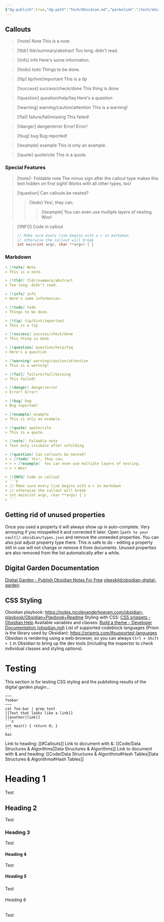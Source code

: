 ```yaml
---
{"dg-publish":true,"dg-path":"Tech/Obsidian.md","permalink":"/tech/obsidian/","tags":["knowledge-base"],"created":"2025-04-26T13:30:21.505+02:00","updated":"2025-05-28T23:08:51.808+02:00"}
---
```


## Callouts
> [!note] Note
> This is a note.

> [!tldr] tldr/summary/abstract
> Too long; didn't read.

> [!info] info
> Here's some information.

> [!todo] todo
> Things to be done.

> [!tip] tip/hint/important
> This is a tip

> [!success] success/check/done
> This thing is done

> [!question] question/help/faq
> Here's a question

> [!warning] warning/caution/attention
> This is a warning!

> [!fail] failure/fail/missing
> This failed!

> [!danger] danger/error
> Error! Error!

> [!bug] bug
> Bug reported!

> [!example] example
> This is only an example.

> [!quote] quote/cite
> This is a quote.
### Special Features
> [!note]- Foldable note
> The minus sign after the callout type makes this text hidden on first sight! Works with all other types, too!

> [!question] Can callouts be nested?
> > [!todo] Yes!, they can.
> > > [!example]  You can even use multiple layers of nesting.
> > > Woo!

> [!INFO] Code in callout
> ```C
> // Make sure every line begins with a > in markdown
> // otherwise the callout will break
> int main(int argc, char **argv) { }
> ```

### Markdown
````Markdown
> [!note] Note
> This is a note.

> [!tldr] tldr/summary/abstract
> Too long; didn't read.

> [!info] info
> Here's some information.

> [!todo] todo
> Things to be done.

> [!tip] tip/hint/important
> This is a tip

> [!success] success/check/done
> This thing is done

> [!question] question/help/faq
> Here's a question

> [!warning] warning/caution/attention
> This is a warning!

> [!fail] failure/fail/missing
> This failed!

> [!danger] danger/error
> Error! Error!

> [!bug] bug
> Bug reported!

> [!example] example
> This is only an example.

> [!quote] quote/cite
> This is a quote.

> [!note]- Foldable note
> Text only visibale after unfolding

> [!question] Can callouts be nested?
> > [!todo] Yes!, they can.
> > > [!example]  You can even use multiple layers of nesting.
> > > Woo!

> [!INFO] Code in callout
> ```C
> // Make sure every line begins with a > in markdown
> // otherwise the callout will break
> int main(int argc, char **argv) { }
> ```
````

## Getting rid of unused properties
Once you used a property it will always show up in auto-complete. Very annoying if you misspelled it and corrected it later.
Open `[path to your vault]/.obsidian/types.json` and remove the unneeded properties. You can also just adjust property type there.
This is safe to do - editing a property still in use will not change or remove it from documents.
Unused properties are also removed from the list automatically after a while.
## Digital Garden Documentation
[Digital Garden - Publish Obsidian Notes For Free](https://dg-docs.ole.dev/)
[oleeskild/obsidian-digital-garden](https://github.com/oleeskild/Obsidian-Digital-Garden)
## CSS Styling
Obsidian playbook: https://notes.nicolevanderhoeven.com/obsidian-playbook/Obsidian+Playbook+Readme
Styling with CSS: [CSS snippets - Obsidian Help](https://help.obsidian.md/Extending+Obsidian/CSS+snippets)
Available variables and classes: [Build a theme - Developer Documentation (obsidian.md)](https://docs.obsidian.md/Themes/App+themes/Build+a+theme#Step%207%20Discover%20CSS%20variables%20in%20use)
List of supported codeblock languages (Prism is the library used by Obsidian): https://prismjs.com/#supported-languages
Obsidian is rendering using a web-browser, so you can always `Ctrl + Shift + I` in Obsidian to bring up the dev tools (including the inspector to check individual classes and styling options).
# Testing
This section is for testing CSS styling and the publishing results of the digital garden plugin...

````shell
~~~
foobar
~~~
cat foo.bar | grep test
[[Text that looks like a link]]
[[another|link]]
```C
int main() { return 0; }
```
baz
````
Link to heading: [[#Callouts]]
Link to document with &: [[Code/Data Structures & Algorithms\|Data Structures & Algorithms]]
Link to document with & and heading: [[Code/Data Structures & Algorithms#Hash Tables\|Data Structures & Algorithms#Hash Tables]]
# Heading 1
Test
## Heading 2
Test
### Heading 3
Test
#### Heading 4
Test
##### Heading 5
Test
###### Heading 6
Test